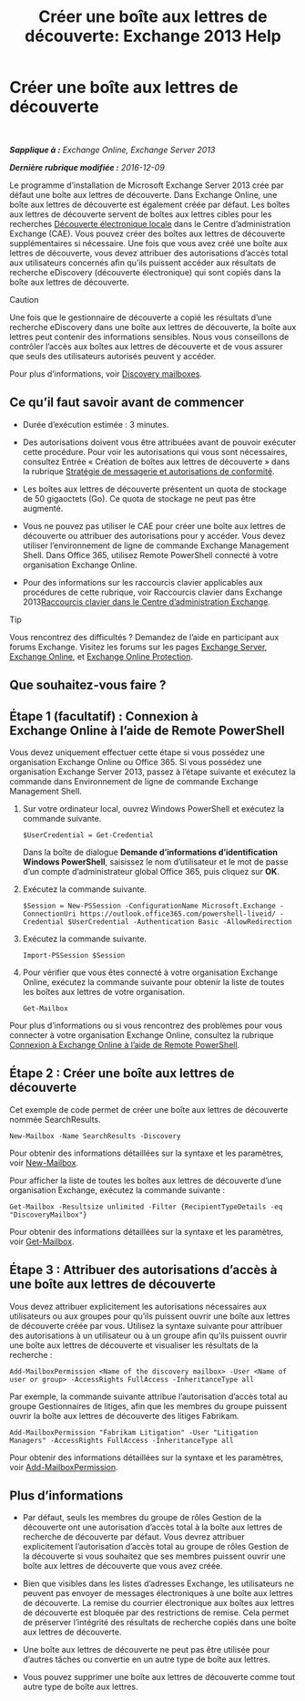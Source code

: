 ﻿---
title: 'Créer une boîte aux lettres de découverte: Exchange 2013 Help'
TOCTitle: Créer une boîte aux lettres de découverte
ms:assetid: bc20285d-35e2-4e49-9bd3-38abf96114ba
ms:mtpsurl: https://technet.microsoft.com/fr-fr/library/Dd638177(v=EXCHG.150)
ms:contentKeyID: 50479074
ms.date: 04/24/2018
mtps_version: v=EXCHG.150
ms.translationtype: HT
---

# Créer une boîte aux lettres de découverte

 

_**Sapplique à :** Exchange Online, Exchange Server 2013_

_**Dernière rubrique modifiée :** 2016-12-09_

Le programme d’installation de Microsoft Exchange Server 2013 crée par défaut une boîte aux lettres de découverte. Dans Exchange Online, une boîte aux lettres de découverte est également créée par défaut. Les boîtes aux lettres de découverte servent de boîtes aux lettres cibles pour les recherches [Découverte électronique locale](in-place-ediscovery-exchange-2013-help.md) dans le Centre d’administration Exchange (CAE). Vous pouvez créer des boîtes aux lettres de découverte supplémentaires si nécessaire. Une fois que vous avez créé une boîte aux lettres de découverte, vous devez attribuer des autorisations d’accès total aux utilisateurs concernés afin qu’ils puissent accéder aux résultats de recherche eDiscovery (découverte électronique) qui sont copiés dans la boîte aux lettres de découverte.

> [!CAUTION]
> Une fois que le gestionnaire de découverte a copié les résultats d’une recherche eDiscovery dans une boîte aux lettres de découverte, la boîte aux lettres peut contenir des informations sensibles. Nous vous conseillons de contrôler l’accès aux boîtes aux lettres de découverte et de vous assurer que seuls des utilisateurs autorisés peuvent y accéder.


Pour plus d’informations, voir [Discovery mailboxes](in-place-ediscovery-exchange-2013-help.md).

## Ce qu’il faut savoir avant de commencer

  - Durée d’exécution estimée : 3 minutes.

  - Des autorisations doivent vous être attribuées avant de pouvoir exécuter cette procédure. Pour voir les autorisations qui vous sont nécessaires, consultez Entrée « Création de boîtes aux lettres de découverte » dans la rubrique [Stratégie de messagerie et autorisations de conformité](messaging-policy-and-compliance-permissions-exchange-2013-help.md).

  - Les boîtes aux lettres de découverte présentent un quota de stockage de 50 gigaoctets (Go). Ce quota de stockage ne peut pas être augmenté.

  - Vous ne pouvez pas utiliser le CAE pour créer une boîte aux lettres de découverte ou attribuer des autorisations pour y accéder. Vous devez utiliser l’environnement de ligne de commande Exchange Management Shell. Dans Office 365, utilisez Remote PowerShell connecté à votre organisation Exchange Online.

  - Pour des informations sur les raccourcis clavier applicables aux procédures de cette rubrique, voir Raccourcis clavier dans Exchange 2013[Raccourcis clavier dans le Centre d’administration Exchange](keyboard-shortcuts-in-the-exchange-admin-center-exchange-online-protection-help.md).

> [!TIP]
> Vous rencontrez des difficultés ? Demandez de l’aide en participant aux forums Exchange. Visitez les forums sur les pages <a href="https://go.microsoft.com/fwlink/p/?linkid=60612">Exchange Server</a>, <a href="https://go.microsoft.com/fwlink/p/?linkid=267542">Exchange Online</a>, et <a href="https://go.microsoft.com/fwlink/p/?linkid=285351">Exchange Online Protection</a>.


## Que souhaitez-vous faire ?

## Étape 1 (facultatif) : Connexion à Exchange Online à l’aide de Remote PowerShell

Vous devez uniquement effectuer cette étape si vous possédez une organisation Exchange Online ou Office 365. Si vous possédez une organisation Exchange Server 2013, passez à l’étape suivante et exécutez la commande dans Environnement de ligne de commande Exchange Management Shell.

1.  Sur votre ordinateur local, ouvrez Windows PowerShell et exécutez la commande suivante.
    
        $UserCredential = Get-Credential
    
    Dans la boîte de dialogue **Demande d’informations d’identification Windows PowerShell**, saisissez le nom d’utilisateur et le mot de passe d’un compte d’administrateur global Office 365, puis cliquez sur **OK**.

2.  Exécutez la commande suivante.
    
        $Session = New-PSSession -ConfigurationName Microsoft.Exchange -ConnectionUri https://outlook.office365.com/powershell-liveid/ -Credential $UserCredential -Authentication Basic -AllowRedirection

3.  Exécutez la commande suivante.
    
        Import-PSSession $Session

4.  Pour vérifier que vous êtes connecté à votre organisation Exchange Online, exécutez la commande suivante pour obtenir la liste de toutes les boîtes aux lettres de votre organisation.
    
        Get-Mailbox

Pour plus d’informations ou si vous rencontrez des problèmes pour vous connecter à votre organisation Exchange Online, consultez la rubrique [Connexion à Exchange Online à l’aide de Remote PowerShell](https://go.microsoft.com/fwlink/p/?linkid=517283).

## Étape 2 : Créer une boîte aux lettres de découverte

Cet exemple de code permet de créer une boîte aux lettres de découverte nommée SearchResults.

    New-Mailbox -Name SearchResults -Discovery 

Pour obtenir des informations détaillées sur la syntaxe et les paramètres, voir [New-Mailbox](https://technet.microsoft.com/fr-fr/library/aa997663\(v=exchg.150\)).

Pour afficher la liste de toutes les boîtes aux lettres de découverte d’une organisation Exchange, exécutez la commande suivante :

    Get-Mailbox -Resultsize unlimited -Filter {RecipientTypeDetails -eq "DiscoveryMailbox"}

Pour obtenir des informations détaillées sur la syntaxe et les paramètres, voir [Get-Mailbox](https://technet.microsoft.com/fr-fr/library/bb123685\(v=exchg.150\)).

## Étape 3 : Attribuer des autorisations d’accès à une boîte aux lettres de découverte

Vous devez attribuer explicitement les autorisations nécessaires aux utilisateurs ou aux groupes pour qu’ils puissent ouvrir une boîte aux lettres de découverte créée par vous. Utilisez la syntaxe suivante pour attribuer des autorisations à un utilisateur ou à un groupe afin qu’ils puissent ouvrir une boîte aux lettres de découverte et visualiser les résultats de la recherche :

    Add-MailboxPermission <Name of the discovery mailbox> -User <Name of user or group> -AccessRights FullAccess -InheritanceType all

Par exemple, la commande suivante attribue l’autorisation d’accès total au groupe Gestionnaires de litiges, afin que les membres du groupe puissent ouvrir la boîte aux lettres de découverte des litiges Fabrikam.

    Add-MailboxPermission "Fabrikam Litigation" -User "Litigation Managers" -AccessRights FullAccess -InheritanceType all

Pour obtenir des informations détaillées sur la syntaxe et les paramètres, voir [Add-MailboxPermission](https://technet.microsoft.com/fr-fr/library/bb124097\(v=exchg.150\)).

## Plus d’informations

  - Par défaut, seuls les membres du groupe de rôles Gestion de la découverte ont une autorisation d’accès total à la boîte aux lettres de recherche de découverte par défaut. Vous devrez attribuer explicitement l’autorisation d’accès total au groupe de rôles Gestion de la découverte si vous souhaitez que ses membres puissent ouvrir une boîte aux lettres de découverte que vous avez créée.

  - Bien que visibles dans les listes d’adresses Exchange, les utilisateurs ne peuvent pas envoyer de messages électroniques à une boîte aux lettres de découverte. La remise du courrier électronique aux boîtes aux lettres de découverte est bloquée par des restrictions de remise. Cela permet de préserver l’intégrité des résultats de recherche copiés dans une boîte aux lettres de découverte.

  - Une boîte aux lettres de découverte ne peut pas être utilisée pour d’autres tâches ou convertie en un autre type de boîte aux lettres.

  - Vous pouvez supprimer une boîte aux lettres de découverte comme tout autre type de boîte aux lettres.

